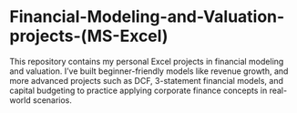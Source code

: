 # Financial-Modeling-and-Valuation-projects-(MS-Excel)
This repository contains my personal Excel projects in financial modeling and valuation. I’ve built beginner-friendly models like revenue growth, and more advanced projects such as DCF, 3-statement financial models, and capital budgeting to practice applying corporate finance concepts in real-world scenarios.
